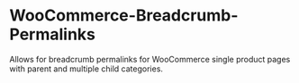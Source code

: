 WooCommerce-Breadcrumb-Permalinks
=================================

Allows for breadcrumb permalinks for WooCommerce single product pages with parent and multiple child categories.
